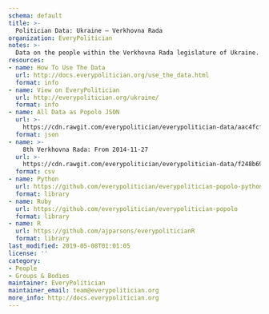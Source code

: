 ```yaml
---
schema: default
title: >-
  Politician Data: Ukraine — Verkhovna Rada
organization: EveryPolitician
notes: >-
  Data on the people within the Verkhovna Rada legislature of Ukraine.
resources:
- name: How To Use The Data
  url: http://docs.everypolitician.org/use_the_data.html
  format: info
- name: View on EveryPolitician
  url: http://everypolitician.org/ukraine/
  format: info
- name: All Data as Popolo JSON
  url: >-
    https://cdn.rawgit.com/everypolitician/everypolitician-data/aac4fcf0a642a73c1f368202502d2a2b36227c72/data/Ukraine/Verkhovna_Rada/ep-popolo-v1.0.json
  format: json
- name: >-
    8th Verkhovna Rada: From 2014-11-27
  url: >-
    https://cdn.rawgit.com/everypolitician/everypolitician-data/f248b693d9e569a028c16843d8ed5199c064acbe/data/Ukraine/Verkhovna_Rada/term-8.csv
  format: csv
- name: Python
  url: https://github.com/everypolitician/everypolitician-popolo-python
  format: library
- name: Ruby
  url: https://github.com/everypolitician/everypolitician-popolo
  format: library
- name: R
  url: https://github.com/ajparsons/everypoliticianR
  format: library
last_modified: 2019-05-08T01:01:05
license: ''
category:
- People
- Groups & Bodies
maintainer: EveryPolitician
maintainer_email: team@everypolitician.org
more_info: http://docs.everypolitician.org
---
```

